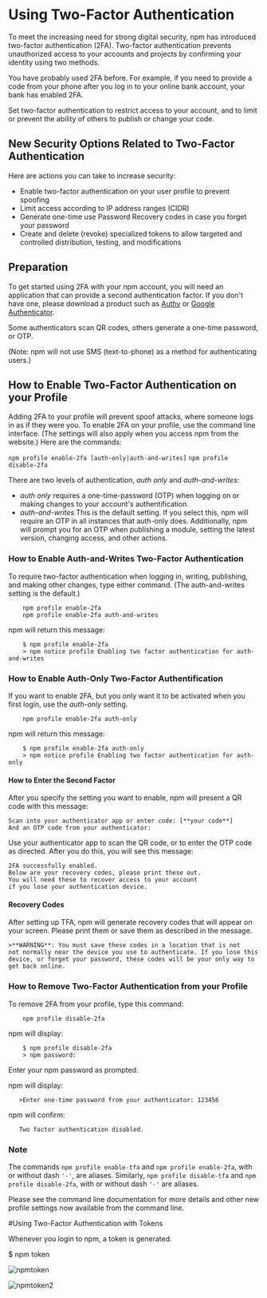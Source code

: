 <!--
title: 16 - Using two-factor authentication
featured: true
-->

# Using Two-Factor Authentication

To meet the increasing need for strong digital security, npm has introduced two-factor authentication (2FA).  Two-factor authentication prevents unauthorized access to your accounts and projects by confirming your identity using two methods. 

You have probably used 2FA before. For example, if you need to provide a code from your phone after you log in to your online bank account, your bank has enabled 2FA.  

Set two-factor authentication to restrict access to your account, and to limit or prevent the ability of others to publish or change your code.  

## New Security Options Related to Two-Factor Authentication

Here are actions you can take to increase security:

* Enable two-factor authentication on your user profile to prevent spoofing
* Limit access according to IP address ranges (CIDR)
* Generate one-time use Password Recovery codes in case you forget your password
* Create and delete (revoke) specialized tokens to allow targeted and controlled distribution, testing, and modifications

## Preparation

To get started using 2FA with your npm account, you will need an application that can provide a second authentication factor. If you don't have one, please download a product such as [Authy](https://authy.com/download/) or 
[Google Authenticator](https://support.google.com/accounts/answer/1066447). 

Some authenticators scan QR codes, others generate a one-time password, or OTP. 

(Note: npm will not use SMS (text-to-phone) as a method for authenticating users.)

## How to Enable Two-Factor Authentication on your Profile

Adding 2FA to your profile will prevent spoof attacks, where someone logs in as if they were you. To enable 2FA on your profile, use the command line interface. (The settings will also apply when you access npm from the website.) Here are the commands: 

  `npm profile enable-2fa [auth-only|auth-and-writes]`
  `npm profile disable-2fa`
  
There are two levels of authentication, *auth only* and *auth-and-writes*:

* *auth only*  requires a one-time-password (OTP) when logging on or making changes to your account's authentification. 
* *auth-and-writes* This is the default setting. If you select this, npm will require an OTP in all instances that auth-only does. Additionally, npm will prompt you for an OTP when publishing a module, setting the latest version, changing access, and other actions. 

### How to Enable Auth-and-Writes Two-Factor Authentication

To require two-factor authentication when logging in, writing, publishing, and making other changes, type either command. (The auth-and-writes setting is the default.)
  
        npm profile enable-2fa
        npm profile enable-2fa auth-and-writes 
      
 npm will return this message:
        
        $ npm profile enable-2fa
        > npm notice profile Enabling two factor authentication for auth-and-writes   
   
### How to Enable Auth-Only Two-Factor Authentification

If you want to enable 2FA, but you only want it to be activated when you first login, use the *auth-only* setting. 

        npm profile enable-2fa auth-only
        
 npm will return this message: 
 
        $ npm profile enable-2fa auth-only
        > npm notice profile Enabling two factor authentication for auth-only

#### How to Enter the Second Factor 

After you specify the setting you want to enable, npm will present a QR code with this message:
 
    Scan into your authenticator app or enter code: [**your code**]
    And an OTP code from your authenticator:
    
Use your authenticator app to scan the QR code, or to enter the OTP code as directed.  After you do this, you will see this message:

    2FA successfully enabled. 
    Below are your recovery codes, please print these out. 
    You will need these to recover access to your account 
    if you lose your authentication device.
 
#### Recovery Codes 

After setting up TFA, npm will generate recovery codes that will appear on your screen. Please print them or save them as described in the message.

    >**WARNING**: You must save these codes in a location that is not  
    not normally near the device you use to authenticate. If you lose this device, or forget your password, these codes will be your only way to get back online.

### How to Remove Two-Factor Authentication from your Profile

To remove 2FA from your profile, type this command:

````
    npm profile disable-2fa
````
   
npm will display:

````
    $ npm profile disable-2fa
    > npm password:   
````
Enter your npm password as prompted.
 

npm will display: 

````
   >Enter one-time password from your authenticator: 123456
```` 
 npm will confirm: 

````
   Two factor authentication disabled.
````

### Note

The commands `npm profile enable-tfa` and `npm profile enable-2fa`, with or without dash `'-'`, are aliases. Similarly, `npm profile disable-tfa` and `npm profile disable-2fa`, with or without dash `'-'` are aliases.

Please see the command line documentation for more details and other new profile settings now available from the command line.

#Using Two-Factor Authentication with Tokens 

Whenever you login to npm, a token is generated. 

$ npm token

![npmtoken](/images/npm_tokens.png)

![npmtoken2](/images/npm_tokens_include_CIDR.png)


